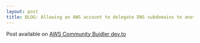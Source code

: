 ```yaml
---
layout: post
title: BLOG: Allowing an AWS account to delegate DNS subdomains to another account in two simple CDK stacks
---
```


Post available on [AWS Community Buidler dev.to](https://dev.to/aws-builders/allowing-an-aws-account-to-delegate-dns-subdomains-to-another-account-in-two-simple-cdk-stacks-1pcm)

